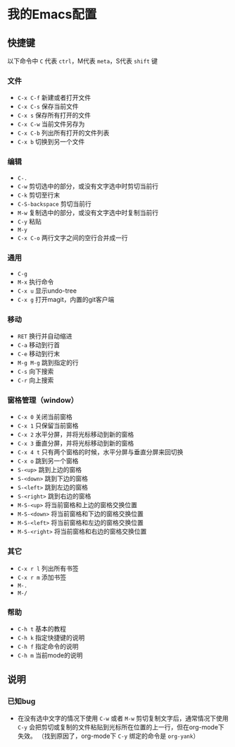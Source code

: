 # 我的Emacs配置

## 快捷键

以下命令中 `C` 代表 `ctrl`，M代表 `meta`，S代表 `shift` 键

### 文件

* `C-x C-f` 新建或者打开文件
* `C-x C-s` 保存当前文件
* `C-x s` 保存所有打开的文件
* `C-x C-w` 当前文件另存为
* `C-x C-b` 列出所有打开的文件列表
* `C-x b` 切换到另一个文件

### 编辑

* `C-.`
* `C-w` 剪切选中的部分，或没有文字选中时剪切当前行
* `C-k` 剪切至行末
* `C-S-backspace` 剪切当前行
* `M-w` 复制选中的部分，或没有文字选中时复制当前行
* `C-y` 粘贴
* `M-y`
* `C-x C-o` 两行文字之间的空行合并成一行

### 通用

* `C-g`
* `M-x` 执行命令
* `C-x u` 显示undo-tree
* `C-x g` 打开magit，内置的git客户端

### 移动

* `RET` 换行并自动缩进
* `C-a` 移动到行首
* `C-e` 移动到行末
* `M-g M-g` 跳到指定的行
* `C-s` 向下搜索
* `C-r` 向上搜索

### 窗格管理（window）

* `C-x 0` 关闭当前窗格
* `C-x 1` 只保留当前窗格
* `C-x 2` 水平分屏，并将光标移动到新的窗格
* `C-x 3` 垂直分屏，并将光标移动到新的窗格
* `C-x 4 t` 只有两个窗格的时候，水平分屏与垂直分屏来回切换
* `C-x o` 跳到另一个窗格
* `S-<up>` 跳到上边的窗格
* `S-<down>` 跳到下边的窗格
* `S-<left>` 跳到左边的窗格
* `S-<right>` 跳到右边的窗格
* `M-S-<up>` 将当前窗格和上边的窗格交换位置
* `M-S-<down>` 将当前窗格和下边的窗格交换位置
* `M-S-<left>` 将当前窗格和左边的窗格交换位置
* `M-S-<right>` 将当前窗格和右边的窗格交换位置

### 其它
* `C-x r l` 列出所有书签
* `C-x r m` 添加书签
* `M-.`
* `M-/`

### 帮助
* `C-h t` 基本的教程
* `C-h k` 指定快捷键的说明
* `C-h f` 指定命令的说明
* `C-h m` 当前mode的说明

## 说明

### 已知bug

* 在没有选中文字的情况下使用 `C-w` 或者 `M-w` 剪切复制文字后，通常情况下使用 `C-y` 会把剪切或复制的文件粘贴到光标所在位置的上一行，但在org-mode下失效。 （找到原因了，org-mode下 `C-y` 绑定的命令是 `org-yank`）